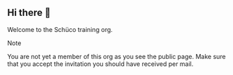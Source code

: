 ## Hi there 👋

Welcome to the Schüco training org.

> [!NOTE]  
> You are not yet a member of this org as you see the public page. Make sure that you accept the invitation you should have received per mail.

